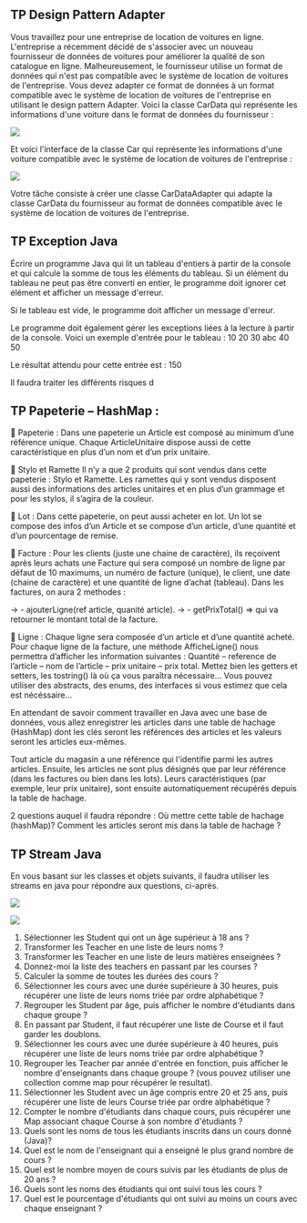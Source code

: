 ## TP Design Pattern Adapter

Vous travaillez pour une entreprise de location de voitures en ligne. L'entreprise a récemment décidé de s'associer avec un nouveau fournisseur de données de voitures pour améliorer la qualité de son catalogue en ligne. Malheureusement, le fournisseur utilise un format de données qui n'est pas compatible avec le système de location de voitures de l'entreprise.
Vous devez adapter ce format de données à un format compatible avec le système de location de voitures de l'entreprise en utilisant le design pattern Adapter.
Voici la classe CarData qui représente les informations d'une voiture dans le format de données du fournisseur :

![](file:///D:/MainTpRepo/10_JAVA/_TP/Tp_Vendredi_14_04_2023/img/1.png)

Et voici l'interface de la classe Car qui représente les informations d'une voiture compatible avec le système de location de voitures de l'entreprise :

![](file:///D:/MainTpRepo/10_JAVA/_TP/Tp_Vendredi_14_04_2023/img/2.png)

Votre tâche consiste à créer une classe CarDataAdapter qui adapte la classe CarData du fournisseur au format de données compatible avec le système de location de voitures de l'entreprise.

## TP Exception Java

Écrire un programme Java qui lit un tableau d'entiers à partir de la console et qui calcule la somme de tous les éléments du tableau. Si un élément du tableau ne peut pas être converti en entier, le programme doit ignorer cet élément et afficher un message d'erreur.

Si le tableau est vide, le programme doit afficher un message d'erreur.

Le programme doit également gérer les exceptions liées à la lecture à partir de la console. Voici un exemple d'entrée pour le tableau :
10 20 30 abc 40 50

Le résultat attendu pour cette entrée est : 150

Il faudra traiter les différents risques d


## TP Papeterie – HashMap :

 Papeterie :
Dans une papeterie un Article est composé au minimum d’une référence unique.
Chaque ArticleUnitaire dispose aussi de cette caractéristique en plus d’un nom et d’un prix unitaire.

 Stylo et Ramette
Il n’y a que 2 produits qui sont vendus dans cette papeterie : Stylo et Ramette.
Les ramettes qui y sont vendus disposent aussi des informations des articles unitaires et en plus d’un grammage et pour les stylos, il s’agira de la couleur.

 Lot :
Dans cette papeterie, on peut aussi acheter en lot.
Un lot se compose des infos d’un Article et se compose d’un article, d’une quantité et d’un pourcentage de remise.

 Facture :
Pour les clients (juste une chaine de caractère), ils reçoivent après leurs achats une Facture qui sera composé un nombre de ligne par défaut de 10 maximums, un numéro de facture (unique), le client, une date (chaine de caractère) et une quantité de ligne d’achat (tableau). Dans les factures, on aura 2 methodes :

-> - ajouterLigne(ref article, quanité article).
-> - getPrixTotal() => qui va retourner le montant total de la facture.

 Ligne :
Chaque ligne sera composée d’un article et d’une quantité acheté. Pour chaque ligne de la facture, une méthode AfficheLigne() nous permettra d’afficher les information suivantes :
Quantité – reference de l’article – nom de l’article – prix unitaire – prix total. Mettez bien les getters et setters, les tostring() là où ça vous paraîtra nécessaire…
Vous pouvez utiliser des abstracts, des enums, des interfaces si vous estimez que cela est nécéssaire…

En attendant de savoir comment travailler en Java avec une base de données, vous allez enregistrer les articles dans une table de hachage (HashMap) dont les clés seront les références des articles et les valeurs seront les articles eux-mêmes.

Tout article du magasin a une référence qui l'identifie parmi les autres articles. Ensuite, les articles ne sont plus désignés que par leur référence (dans les factures ou bien dans les lots). Leurs caractéristiques (par exemple, leur prix unitaire), sont ensuite automatiquement récupérés depuis la table de hachage.

2 questions auquel il faudra répondre : Où mettre cette table de hachage (hashMap)? Comment les articles seront mis dans la table de hachage ?


## TP Stream Java

En vous basant sur les classes et objets suivants, il faudra utiliser les streams en java pour répondre aux questions, ci-après.

![](file:///D:/MainTpRepo/10_JAVA/_TP/Tp_Vendredi_14_04_2023/img/3.png)

![](file:///D:/MainTpRepo/10_JAVA/_TP/Tp_Vendredi_14_04_2023/img/4.png)

1.  Sélectionner les Student qui ont un âge supérieur à 18 ans ?
2. Transformer les Teacher en une liste de leurs noms ?
3. Transformer les Teacher en une liste de leurs matières enseignées ?
4.  Donnez-moi la liste des teachers en passant par les courses ?
5.  Calculer la somme de toutes les durées des cours ?
6.  Sélectionner les cours avec une durée supérieure à 30 heures, puis récupérer une liste de leurs noms triée par ordre alphabétique ?         
7.  Regrouper les Student par âge, puis afficher le nombre d'étudiants dans chaque groupe ?
8. En passant par Student, il faut récupérer une liste de Course et il faut garder les doublons.
9. Sélectionner les cours avec une durée supérieure à 40 heures, puis récupérer une liste de leurs noms triée par ordre alphabétique ?
10. Regrouper les Teacher par année d'entrée en fonction, puis afficher le nombre d'enseignants dans chaque groupe ? (vous pouvez utiliser une collection comme map pour récupérer le resultat).
11. Sélectionner les Student avec un âge compris entre 20 et 25 ans, puis récupérer une liste de leurs Course triée par ordre alphabétique ?
12. Compter le nombre d'étudiants dans chaque cours, puis récupérer une Map associant chaque Course à son nombre d'étudiants ?
13. Quels sont les noms de tous les étudiants inscrits dans un cours donné (Java)?
14. Quel est le nom de l'enseignant qui a enseigné le plus grand nombre de cours ?
15. Quel est le nombre moyen de cours suivis par les étudiants de plus de 20 ans ?
16. Quels sont les noms des étudiants qui ont suivi tous les cours ?
17. Quel est le pourcentage d'étudiants qui ont suivi au moins un cours avec chaque enseignant ?

